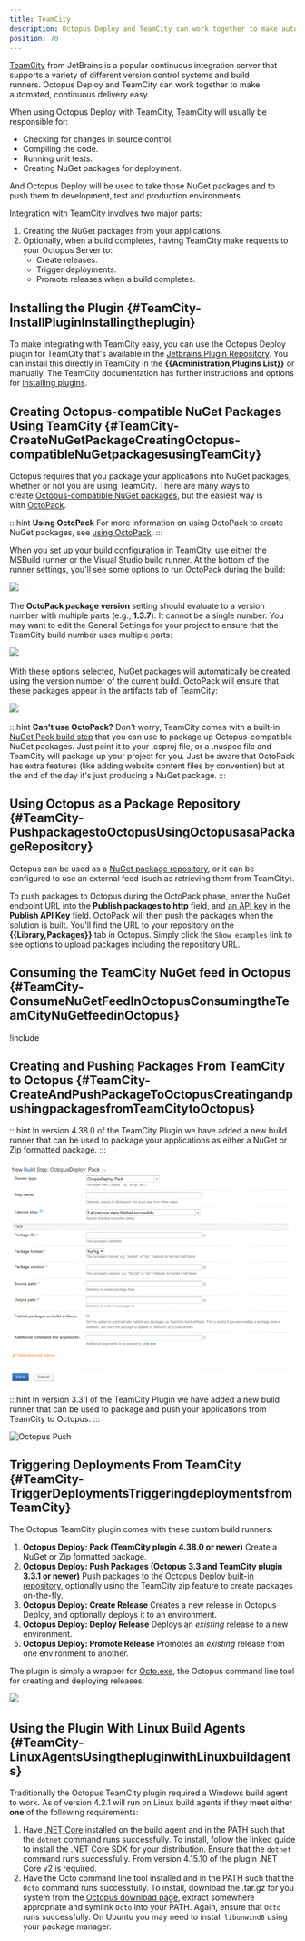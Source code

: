 ```yaml
---
title: TeamCity
description: Octopus Deploy and TeamCity can work together to make automated, continuous delivery easy.
position: 70
---
```


[TeamCity](http://www.jetbrains.com/teamcity/) from JetBrains is a popular continuous integration server that supports a variety of different version control systems and build runners. Octopus Deploy and TeamCity can work together to make automated, continuous delivery easy.

When using Octopus Deploy with TeamCity, TeamCity will usually be responsible for:

- Checking for changes in source control.
- Compiling the code.
- Running unit tests.
- Creating NuGet packages for deployment.

And Octopus Deploy will be used to take those NuGet packages and to push them to development, test and production environments.

Integration with TeamCity involves two major parts:

1. Creating the NuGet packages from your applications.
2. Optionally, when a build completes, having TeamCity make requests to your Octopus Server to:
   - Create releases.
   - Trigger deployments.
   - Promote releases when a build completes.

## Installing the Plugin {#TeamCity-InstallPluginInstallingtheplugin}

To make integrating with TeamCity easy, you can use the Octopus Deploy plugin for TeamCity that's available in the [Jetbrains Plugin Repository](https://plugins.jetbrains.com/plugin/9038-octopus-deploy-integration). You can install this directly in TeamCity in the **{{Administration,Plugins List}}** or manually. The TeamCity documentation has further instructions and options for [installing plugins](https://confluence.jetbrains.com/display/TCD18/Installing+Additional+Plugins).

## Creating Octopus-compatible NuGet Packages Using TeamCity {#TeamCity-CreateNuGetPackageCreatingOctopus-compatibleNuGetpackagesusingTeamCity}

Octopus requires that you package your applications into NuGet packages, whether or not you are using TeamCity. There are many ways to create [Octopus-compatible NuGet packages](/docs/packaging-applications/index.md), but the easiest way is with [OctoPack](https://github.com/OctopusDeploy/OctoPack).

:::hint
**Using OctoPack**
For more information on using OctoPack to create NuGet packages, see [using OctoPack](/docs/packaging-applications/octopack/index.md).
:::

When you set up your build configuration in TeamCity, use either the MSBuild runner or the Visual Studio build runner. At the bottom of the runner settings, you'll see some options to run OctoPack during the build:

![](/docs/images/3048176/5865626.png)

The **OctoPack package version** setting should evaluate to a version number with multiple parts (e.g., **1.3.7**). It cannot be a single number. You may want to edit the General Settings for your project to ensure that the TeamCity build number uses multiple parts:

![](/docs/images/3048176/3278195.png)

With these options selected, NuGet packages will automatically be created using the version number of the current build. OctoPack will ensure that these packages appear in the artifacts tab of TeamCity:

![](/docs/images/3048176/3278194.png)

:::hint
**Can&#39;t use OctoPack?**
Don't worry, TeamCity comes with a built-in [NuGet Pack build step](https://confluence.jetbrains.com/display/TCD9/NuGet+Pack) that you can use to package up Octopus-compatible NuGet packages. Just point it to your .csproj file, or a .nuspec file and TeamCity will package up your project for you. Just be aware that OctoPack has extra features (like adding website content files by convention) but at the end of the day it's just producing a NuGet package.
:::

## Using Octopus as a Package Repository {#TeamCity-PushpackagestoOctopusUsingOctopusasaPackageRepository}

Octopus can be used as a [NuGet package repository](/docs/packaging-applications/package-repositories/built-in-repository/index.md), or it can be configured to use an external feed (such as retrieving them from TeamCity).

To push packages to Octopus during the OctoPack phase, enter the NuGet endpoint URL into the **Publish packages to http** field, and [an API key](/docs/api-and-integration/api/how-to-create-an-api-key.md) in the **Publish API Key** field.  OctoPack will then push the packages when the solution is built.  You'll find the URL to your repository on the **{{Library,Packages}}** tab in Octopus.  Simply click the `Show examples` link to see options to upload packages including the repository URL.

## Consuming the TeamCity NuGet feed in Octopus {#TeamCity-ConsumeNuGetFeedInOctopusConsumingtheTeamCityNuGetfeedinOctopus}

!include <teamcity-feed>

## Creating and Pushing Packages From TeamCity to Octopus {#TeamCity-CreateAndPushPackageToOctopusCreatingandpushingpackagesfromTeamCitytoOctopus}

:::hint
In version 4.38.0 of the TeamCity Plugin we have added a new build runner that can be used to package your applications as either a NuGet or Zip formatted package.
:::

![Octopus Pack](teamcity-pack-step.png)

:::hint
In version 3.3.1 of the TeamCity Plugin we have added a new build runner that can be used to package and push your applications from TeamCity to Octopus.
:::

![Octopus Push](/docs/images/3048176/5275665.png)

## Triggering Deployments From TeamCity {#TeamCity-TriggerDeploymentsTriggeringdeploymentsfromTeamCity}

The Octopus TeamCity plugin comes with these custom build runners:

1. **Octopus Deploy: Pack (TeamCity plugin 4.38.0 or newer)** Create a NuGet or Zip formatted package.
2. **Octopus Deploy: Push Packages (Octopus 3.3 and TeamCity plugin 3.3.1 or newer)** Push packages to the Octopus Deploy [built-in repository](/docs/packaging-applications/package-repositories/built-in-repository/pushing-packages-to-the-built-in-repository.md), optionally using the TeamCity zip feature to create packages on-the-fly.
3. **Octopus Deploy: Create Release**
  Creates a new release in Octopus Deploy, and optionally deploys it to an environment.
4. **Octopus Deploy: Deploy Release**
  Deploys an *existing* release to a new environment.
5. **Octopus Deploy: Promote Release**
  Promotes an *existing* release from one environment to another.

The plugin is simply a wrapper for [Octo.exe](/docs/api-and-integration/octo.exe-command-line/index.md), the Octopus command line tool for creating and deploying releases.

![](/docs/images/3048176/3278185.jpg)

## Using the Plugin With Linux Build Agents {#TeamCity-LinuxAgentsUsingthepluginwithLinuxbuildagents}

Traditionally the Octopus TeamCity plugin required a Windows build agent to work. As of version 4.2.1 will run on Linux build agents if they meet either **one** of the following requirements:

1. Have [.NET Core](https://www.microsoft.com/net/core) installed on the build agent and in the PATH such that the `dotnet` command runs successfully. To install, follow the linked guide to install the .NET Core SDK for your distribution. Ensure that the `dotnet` command runs successfully. From version 4.15.10 of the plugin .NET Core v2 is required.
2. Have the Octo command line tool installed and in the PATH such that the `Octo` command runs successfully. To install, download the .tar.gz for you system from the [Octopus download page](https://octopus.com/downloads), extract somewhere appropriate and symlink `Octo` into your PATH. Again, ensure that `Octo` runs successfully. On Ubuntu you may need to install `libunwind8` using your package manager.
